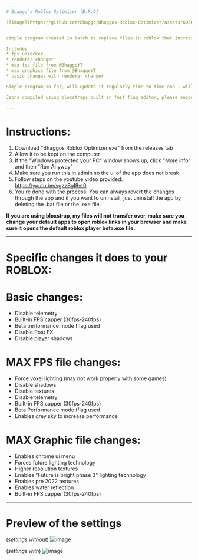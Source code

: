 ```yaml
---
# Bhaggo's Roblox Optimizer (B.R.O)

![image](https://github.com/Bhaggo/Bhaggos-Roblox-Optimizer/assets/60365231/0d2c86ee-fa27-46f1-ab49-b765890b2a88)


simple program created in batch to replace files in roblox that increases fps

Includes
* fps unlocker
* renderer changer
* max fps file from @BhaggoYT
* max graphics file from @BhaggoYT
* basic changes with renderer changer

Simple program so far, will update it regularly time to time and I will also create a complete revamp one day coded in C++ so it can work for mac users and also I would revamp if it gets a lot of downloads or something.

Jsons compiled using bloxstraps built in fast flag editor, please support them :) :https://github.com/pizzaboxer/bloxstrap

---
```


# Instructions:

1. Download "Bhaggos Roblox Optimizer.exe" from the releases tab
2. Allow it to be kept on the computer
3. If the "Windows protected your PC" window shows up, click "More info" and then "Run Anyway"
4. Make sure you run this in admin so the ui of the app does not break
5. Follow steps on the youtube video provided: https://youtu.be/vgzzBgI9vt0
6. You're done with the process. You can always revert the changes through the app and if you want to uninstall, just uninstall the app by deleting the .bat file or the .exe file.

**If you are using bloxstrap, my files will not transfer over, make sure you change your default apps to open roblox links in your browser and make sure it opens the default roblox player beta.exe file.**

---
# Specific changes it does to your ROBLOX:

# Basic changes:
* Disable telemetry
* Built-in FPS capper (30fps-240fps)
* Beta performance mode fflag used
* Disable Post FX
* Disable player shadows

# MAX FPS file changes:
* Force voxel lighting (may not work properly with some games)
* Disable shadows
* Disable textures
* Disable telemetry
* Built-in FPS capper (30fps-240fps)
* Beta Performance mode fflag used
* Enables grey sky to increase performance

# MAX Graphic file changes:
* Enables chrome ui menu
* Forces future lighting technology
* Higher resolution textures
* Enables "Future is bright phase 3" lighting technology
* Enables pre 2022 textures
* Enables water reflection
* Built-in FPS capper (30fps-240fps)
---
# Preview of the settings
(*settings without*) ![image](https://github.com/Bhaggo/Bhaggos-Roblox-Optimizer/assets/60365231/8fd0f296-96ff-44c6-ba77-1feee26681e1)

(*settings with*) ![image](https://github.com/Bhaggo/Bhaggos-Roblox-Optimizer/assets/60365231/1fd3b7b6-893d-40bf-a416-1a1d102a1f40)

